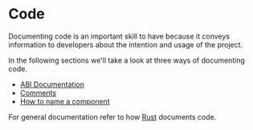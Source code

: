 # Code

Documenting code is an important skill to have because it conveys information to developers about the intention and usage of the project.

In the following sections we'll take a look at three ways of documenting code.

<!-- no toc --> 
- [ABI Documentation](abi.md)
- [Comments](comments.md)
- [How to name a component](naming-components.md)

For general documentation refer to how [Rust](https://doc.rust-lang.org/rustdoc/how-to-write-documentation.html) documents code.
